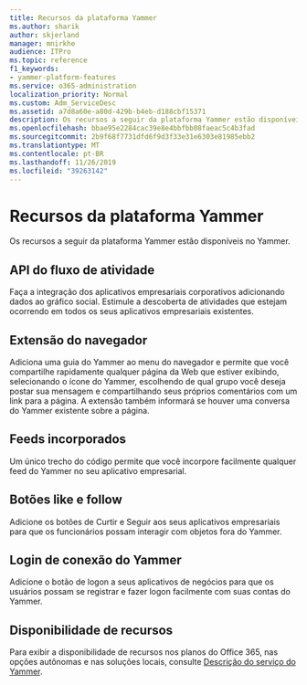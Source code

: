 ```yaml
---
title: Recursos da plataforma Yammer
ms.author: sharik
author: skjerland
manager: mnirkhe
audience: ITPro
ms.topic: reference
f1_keywords:
- yammer-platform-features
ms.service: o365-administration
localization_priority: Normal
ms.custom: Adm_ServiceDesc
ms.assetid: a7d8a60e-a80d-429b-b4eb-d188cbf15371
description: Os recursos a seguir da plataforma Yammer estão disponíveis no Yammer.
ms.openlocfilehash: bbae95e2284cac39e8e4bbfbb08faeac5c4b3fad
ms.sourcegitcommit: 2b9f68f7731dfd6f9d3f33e31e6303e81985ebb2
ms.translationtype: MT
ms.contentlocale: pt-BR
ms.lasthandoff: 11/26/2019
ms.locfileid: "39263142"
---
```

# <a name="yammer-platform-features"></a>Recursos da plataforma Yammer

Os recursos a seguir da plataforma Yammer estão disponíveis no Yammer.
 
## <a name="activity-stream-api"></a>API do fluxo de atividade

Faça a integração dos aplicativos empresariais corporativos adicionando dados ao gráfico social. Estimule a descoberta de atividades que estejam ocorrendo em todos os seus aplicativos empresariais existentes.
  
## <a name="browser-extension"></a>Extensão do navegador

Adiciona uma guia do Yammer ao menu do navegador e permite que você compartilhe rapidamente qualquer página da Web que estiver exibindo, selecionando o ícone do Yammer, escolhendo de qual grupo você deseja postar sua mensagem e compartilhando seus próprios comentários com um link para a página. A extensão também informará se houver uma conversa do Yammer existente sobre a página. 

## <a name="embeddable-feeds"></a>Feeds incorporados

Um único trecho do código permite que você incorpore facilmente qualquer feed do Yammer no seu aplicativo empresarial.
  
## <a name="like-and-follow-buttons"></a>Botões like e follow

Adicione os botões de Curtir e Seguir aos seus aplicativos empresariais para que os funcionários possam interagir com objetos fora do Yammer.
  
## <a name="yammer-connect-login"></a>Login de conexão do Yammer

Adicione o botão de logon a seus aplicativos de negócios para que os usuários possam se registrar e fazer logon facilmente com suas contas do Yammer.

## <a name="feature-availability"></a>Disponibilidade de recursos

Para exibir a disponibilidade de recursos nos planos do Office 365, nas opções autônomas e nas soluções locais, consulte [Descrição do serviço do Yammer](yammer-service-description.md).
  

